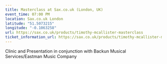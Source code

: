 ```yaml
---
title: Masterclass at Sax.co.uk (London, UK)
event_time: 07:00 PM
location: Sax.co.uk London
latitude: "51.5073215"
longitude: "-0.1063258"
url: https://sax.co.uk/products/timothy-mcallister-masterclass
ticket_information_url: https://sax.co.uk/products/timothy-mcallister-masterclass
---
```

Clinic and Presentation in conjunction with Backun Musical Services/Eastman Music Company